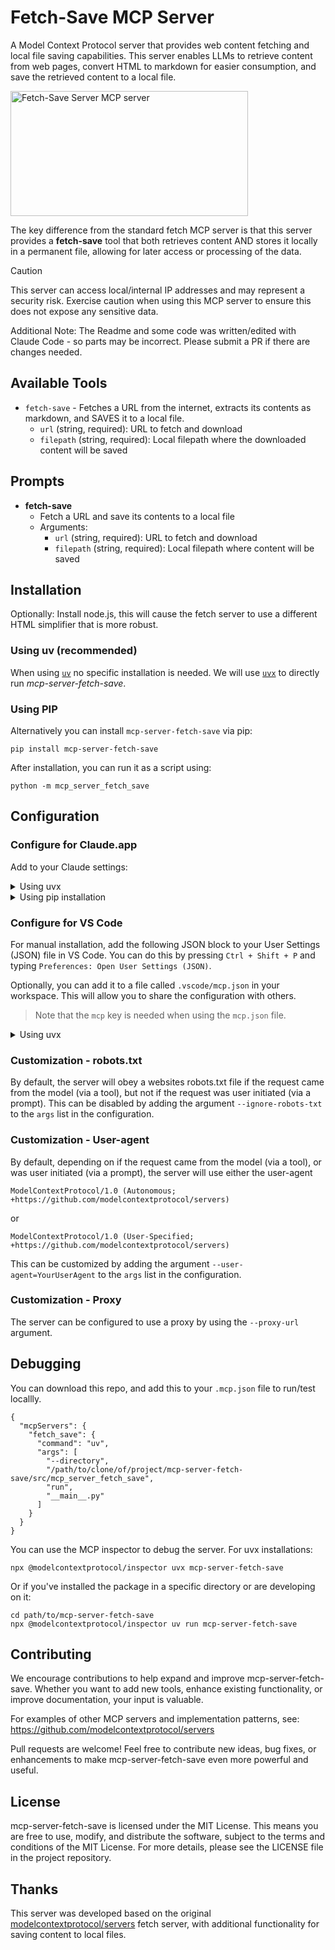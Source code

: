 # Fetch-Save MCP Server

A Model Context Protocol server that provides web content fetching and local file saving capabilities. This server enables LLMs to retrieve content from web pages, convert HTML to markdown for easier consumption, and save the retrieved content to a local file.

<a href="https://glama.ai/mcp/servers/@gregberns/mcp-server-fetch-save">
  <img width="380" height="200" src="https://glama.ai/mcp/servers/@gregberns/mcp-server-fetch-save/badge" alt="Fetch-Save Server MCP server" />
</a>

The key difference from the standard fetch MCP server is that this server provides a **fetch-save** tool that both retrieves content AND stores it locally in a permanent file, allowing for later access or processing of the data.

> [!CAUTION]
> This server can access local/internal IP addresses and may represent a security risk. Exercise caution when using this MCP server to ensure this does not expose any sensitive data.

Additional Note: The Readme and some code was written/edited with Claude Code - so parts may be incorrect. Please submit a PR if there are changes needed.

## Available Tools

- `fetch-save` - Fetches a URL from the internet, extracts its contents as markdown, and SAVES it to a local file.
    - `url` (string, required): URL to fetch and download
    - `filepath` (string, required): Local filepath where the downloaded content will be saved

## Prompts

- **fetch-save**
  - Fetch a URL and save its contents to a local file
  - Arguments:
    - `url` (string, required): URL to fetch and download
    - `filepath` (string, required): Local filepath where content will be saved

## Installation

Optionally: Install node.js, this will cause the fetch server to use a different HTML simplifier that is more robust.

### Using uv (recommended)

When using [`uv`](https://docs.astral.sh/uv/) no specific installation is needed. We will
use [`uvx`](https://docs.astral.sh/uv/guides/tools/) to directly run *mcp-server-fetch-save*.

### Using PIP

Alternatively you can install `mcp-server-fetch-save` via pip:

```
pip install mcp-server-fetch-save
```

After installation, you can run it as a script using:

```
python -m mcp_server_fetch_save
```

## Configuration

### Configure for Claude.app

Add to your Claude settings:

<details>
<summary>Using uvx</summary>

```json
"mcpServers": {
  "fetch-save": {
    "command": "uvx",
    "args": ["mcp-server-fetch-save"]
  }
}
```
</details>

<details>
<summary>Using pip installation</summary>

```json
"mcpServers": {
  "fetch-save": {
    "command": "python",
    "args": ["-m", "mcp_server_fetch_save"]
  }
}
```
</details>

### Configure for VS Code

For manual installation, add the following JSON block to your User Settings (JSON) file in VS Code. You can do this by pressing `Ctrl + Shift + P` and typing `Preferences: Open User Settings (JSON)`.

Optionally, you can add it to a file called `.vscode/mcp.json` in your workspace. This will allow you to share the configuration with others.

> Note that the `mcp` key is needed when using the `mcp.json` file.

<details>
<summary>Using uvx</summary>

```json
{
  "mcp": {
    "servers": {
      "fetch-save": {
        "command": "uvx",
        "args": ["mcp-server-fetch-save"]
      }
    }
  }
}
```
</details>

### Customization - robots.txt

By default, the server will obey a websites robots.txt file if the request came from the model (via a tool), but not if
the request was user initiated (via a prompt). This can be disabled by adding the argument `--ignore-robots-txt` to the
`args` list in the configuration.

### Customization - User-agent

By default, depending on if the request came from the model (via a tool), or was user initiated (via a prompt), the
server will use either the user-agent
```
ModelContextProtocol/1.0 (Autonomous; +https://github.com/modelcontextprotocol/servers)
```
or
```
ModelContextProtocol/1.0 (User-Specified; +https://github.com/modelcontextprotocol/servers)
```

This can be customized by adding the argument `--user-agent=YourUserAgent` to the `args` list in the configuration.

### Customization - Proxy

The server can be configured to use a proxy by using the `--proxy-url` argument.

## Debugging

You can download this repo, and add this to your `.mcp.json` file to run/test locallly.

```
{
  "mcpServers": {
    "fetch_save": {
      "command": "uv",
      "args": [
        "--directory",
        "/path/to/clone/of/project/mcp-server-fetch-save/src/mcp_server_fetch_save",
        "run",
        "__main__.py"
      ]
    }
  }
}

```

You can use the MCP inspector to debug the server. For uvx installations:

```
npx @modelcontextprotocol/inspector uvx mcp-server-fetch-save
```

Or if you've installed the package in a specific directory or are developing on it:

```
cd path/to/mcp-server-fetch-save
npx @modelcontextprotocol/inspector uv run mcp-server-fetch-save
```

## Contributing

We encourage contributions to help expand and improve mcp-server-fetch-save. Whether you want to add new tools, enhance existing functionality, or improve documentation, your input is valuable.

For examples of other MCP servers and implementation patterns, see:
https://github.com/modelcontextprotocol/servers

Pull requests are welcome! Feel free to contribute new ideas, bug fixes, or enhancements to make mcp-server-fetch-save even more powerful and useful.

## License

mcp-server-fetch-save is licensed under the MIT License. This means you are free to use, modify, and distribute the software, subject to the terms and conditions of the MIT License. For more details, please see the LICENSE file in the project repository.

## Thanks

This server was developed based on the original [modelcontextprotocol/servers](https://github.com/modelcontextprotocol/servers/tree/main/src/fetch) fetch server, with additional functionality for saving content to local files.